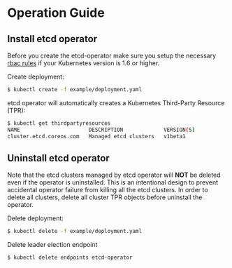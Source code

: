 # Operation Guide

## Install etcd operator

Before you create the etcd-operator make sure you setup the necessary [rbac rules](./rbac.md) if your Kubernetes version is 1.6 or higher.

Create deployment:

```bash
$ kubectl create -f example/deployment.yaml
```

etcd operator will automatically creates a Kubernetes Third-Party Resource (TPR):

```bash
$ kubectl get thirdpartyresources
NAME                      DESCRIPTION             VERSION(S)
cluster.etcd.coreos.com   Managed etcd clusters   v1beta1
```

## Uninstall etcd operator

Note that the etcd clusters managed by etcd operator will **NOT** be deleted even if the operator is uninstalled.
This is an intentional design to prevent accidental operator failure from killing all the etcd clusters.
In order to delete all clusters, delete all cluster TPR objects before uninstall the operator.

Delete deployment:

```bash
$ kubectl delete -f example/deployment.yaml
```

Delete leader election endpoint
```bash
$ kubectl delete endpoints etcd-operator
```
